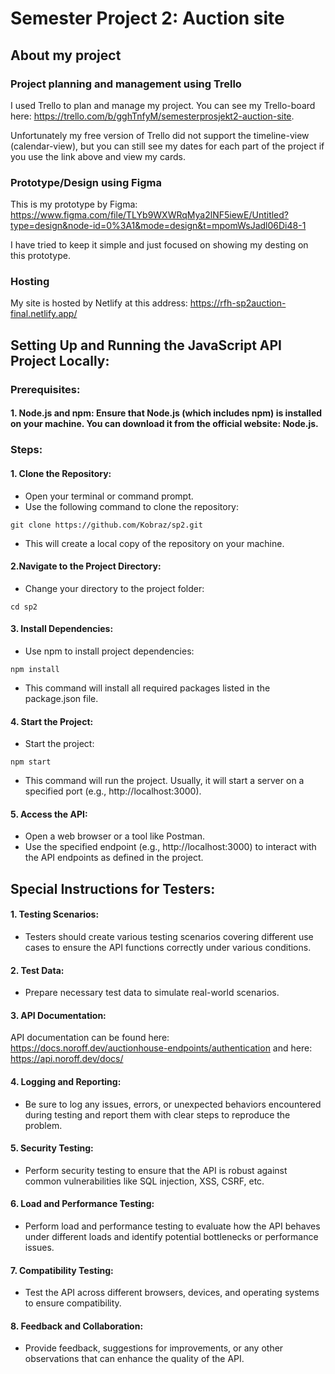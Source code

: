 # Semester Project 2: Auction site

## About my project

### Project planning and management using Trello

I used Trello to plan and manage my project. You can see my Trello-board here: https://trello.com/b/gghTnfyM/semesterprosjekt2-auction-site.

Unfortunately my free version of Trello did not support the timeline-view (calendar-view), but you can still see my dates for each part of the project if you use the link above and view my cards.

### Prototype/Design using Figma

This is my prototype by Figma: https://www.figma.com/file/TLYb9WXWRqMya2lNF5iewE/Untitled?type=design&node-id=0%3A1&mode=design&t=mpomWsJadl06Di48-1

I have tried to keep it simple and just focused on showing my desting on this prototype.

### Hosting

My site is hosted by Netlify at this address: https://rfh-sp2auction-final.netlify.app/




## Setting Up and Running the JavaScript API Project Locally:

### Prerequisites:
#### 1. Node.js and npm: Ensure that Node.js (which includes npm) is installed on your machine. You can download it from the official website: Node.js.

### Steps:
#### 1. Clone the Repository:

- Open your terminal or command prompt.
- Use the following command to clone the repository:
```
git clone https://github.com/Kobraz/sp2.git
```
- This will create a local copy of the repository on your machine.

#### 2.Navigate to the Project Directory:

- Change your directory to the project folder:
```
cd sp2
```

#### 3. Install Dependencies:

- Use npm to install project dependencies:
```
npm install
```
- This command will install all required packages listed in the package.json file.

#### 4. Start the Project:

- Start the project:
```
npm start
```
- This command will run the project. Usually, it will start a server on a specified port (e.g., http://localhost:3000).

#### 5. Access the API:

- Open a web browser or a tool like Postman.
- Use the specified endpoint (e.g., http://localhost:3000) to interact with the API endpoints as defined in the project.

## Special Instructions for Testers:

#### 1. Testing Scenarios:

- Testers should create various testing scenarios covering different use cases to ensure the API functions correctly under various conditions.

#### 2. Test Data:

- Prepare necessary test data to simulate real-world scenarios.

#### 3. API Documentation:

API documentation can be found here: https://docs.noroff.dev/auctionhouse-endpoints/authentication and here: https://api.noroff.dev/docs/

#### 4. Logging and Reporting:

- Be sure to log any issues, errors, or unexpected behaviors encountered during testing and report them with clear steps to reproduce the problem.

#### 5. Security Testing:

- Perform security testing to ensure that the API is robust against common vulnerabilities like SQL injection, XSS, CSRF, etc.

#### 6. Load and Performance Testing:

- Perform load and performance testing to evaluate how the API behaves under different loads and identify potential bottlenecks or performance issues.

#### 7. Compatibility Testing:

- Test the API across different browsers, devices, and operating systems to ensure compatibility.

#### 8. Feedback and Collaboration:

- Provide feedback, suggestions for improvements, or any other observations that can enhance the quality of the API.



